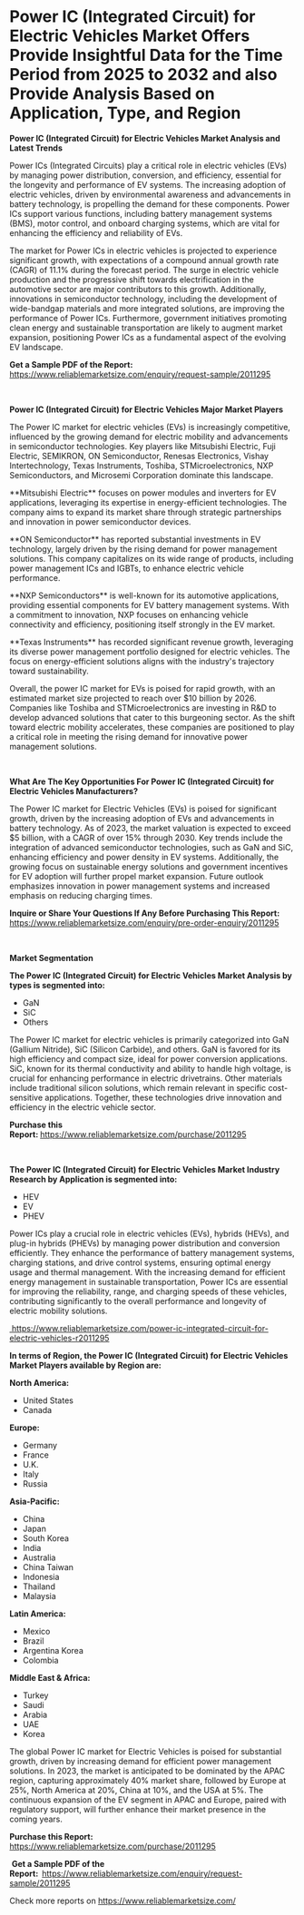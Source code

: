 <p><h1>Power IC (Integrated Circuit) for Electric Vehicles Market Offers Provide Insightful Data for the Time Period from 2025 to 2032 and also Provide Analysis Based on Application, Type, and Region</h1></p><p><strong>Power IC (Integrated Circuit) for Electric Vehicles Market Analysis and Latest Trends</strong></p>
<p><p>Power ICs (Integrated Circuits) play a critical role in electric vehicles (EVs) by managing power distribution, conversion, and efficiency, essential for the longevity and performance of EV systems. The increasing adoption of electric vehicles, driven by environmental awareness and advancements in battery technology, is propelling the demand for these components. Power ICs support various functions, including battery management systems (BMS), motor control, and onboard charging systems, which are vital for enhancing the efficiency and reliability of EVs.</p><p>The market for Power ICs in electric vehicles is projected to experience significant growth, with expectations of a compound annual growth rate (CAGR) of 11.1% during the forecast period. The surge in electric vehicle production and the progressive shift towards electrification in the automotive sector are major contributors to this growth. Additionally, innovations in semiconductor technology, including the development of wide-bandgap materials and more integrated solutions, are improving the performance of Power ICs. Furthermore, government initiatives promoting clean energy and sustainable transportation are likely to augment market expansion, positioning Power ICs as a fundamental aspect of the evolving EV landscape.</p></p>
<p><strong>Get a Sample PDF of the Report:&nbsp;</strong> <a href="https://www.reliablemarketsize.com/enquiry/request-sample/2011295?utm_campaign=3201&utm_medium=2&utm_source=Github&utm_content=ia&utm_term=07042025&utm_id=power-ic-integrated-circuit-for-electric-vehicles">https://www.reliablemarketsize.com/enquiry/request-sample/2011295</a></p>
<p>&nbsp;</p>
<p><strong>Power IC (Integrated Circuit) for Electric Vehicles Major Market Players</strong></p>
<p><p>The Power IC market for electric vehicles (EVs) is increasingly competitive, influenced by the growing demand for electric mobility and advancements in semiconductor technologies. Key players like Mitsubishi Electric, Fuji Electric, SEMIKRON, ON Semiconductor, Renesas Electronics, Vishay Intertechnology, Texas Instruments, Toshiba, STMicroelectronics, NXP Semiconductors, and Microsemi Corporation dominate this landscape.</p><p>**Mitsubishi Electric** focuses on power modules and inverters for EV applications, leveraging its expertise in energy-efficient technologies. The company aims to expand its market share through strategic partnerships and innovation in power semiconductor devices. </p><p>**ON Semiconductor** has reported substantial investments in EV technology, largely driven by the rising demand for power management solutions. This company capitalizes on its wide range of products, including power management ICs and IGBTs, to enhance electric vehicle performance.</p><p>**NXP Semiconductors** is well-known for its automotive applications, providing essential components for EV battery management systems. With a commitment to innovation, NXP focuses on enhancing vehicle connectivity and efficiency, positioning itself strongly in the EV market.</p><p>**Texas Instruments** has recorded significant revenue growth, leveraging its diverse power management portfolio designed for electric vehicles. The focus on energy-efficient solutions aligns with the industry's trajectory toward sustainability.</p><p>Overall, the power IC market for EVs is poised for rapid growth, with an estimated market size projected to reach over $10 billion by 2026. Companies like Toshiba and STMicroelectronics are investing in R&D to develop advanced solutions that cater to this burgeoning sector. As the shift toward electric mobility accelerates, these companies are positioned to play a critical role in meeting the rising demand for innovative power management solutions.</p></p>
<p>&nbsp;</p>
<p><strong>What Are The Key Opportunities For Power IC (Integrated Circuit) for Electric Vehicles Manufacturers?</strong></p>
<p><p>The Power IC market for Electric Vehicles (EVs) is poised for significant growth, driven by the increasing adoption of EVs and advancements in battery technology. As of 2023, the market valuation is expected to exceed $5 billion, with a CAGR of over 15% through 2030. Key trends include the integration of advanced semiconductor technologies, such as GaN and SiC, enhancing efficiency and power density in EV systems. Additionally, the growing focus on sustainable energy solutions and government incentives for EV adoption will further propel market expansion. Future outlook emphasizes innovation in power management systems and increased emphasis on reducing charging times.</p></p>
<p><strong>Inquire or Share Your Questions If Any Before Purchasing This Report:</strong> <a href="https://www.reliablemarketsize.com/enquiry/pre-order-enquiry/2011295?utm_campaign=3201&utm_medium=2&utm_source=Github&utm_content=ia&utm_term=07042025&utm_id=power-ic-integrated-circuit-for-electric-vehicles">https://www.reliablemarketsize.com/enquiry/pre-order-enquiry/2011295</a></p>
<p>&nbsp;</p>
<p><strong>Market Segmentation</strong></p>
<p><strong>The Power IC (Integrated Circuit) for Electric Vehicles Market Analysis by types is segmented into:</strong></p>
<p><ul><li>GaN</li><li>SiC</li><li>Others</li></ul></p>
<p><p>The Power IC market for electric vehicles is primarily categorized into GaN (Gallium Nitride), SiC (Silicon Carbide), and others. GaN is favored for its high efficiency and compact size, ideal for power conversion applications. SiC, known for its thermal conductivity and ability to handle high voltage, is crucial for enhancing performance in electric drivetrains. Other materials include traditional silicon solutions, which remain relevant in specific cost-sensitive applications. Together, these technologies drive innovation and efficiency in the electric vehicle sector.</p></p>
<p><strong>Purchase this Report:&nbsp;</strong><a href="https://www.reliablemarketsize.com/purchase/2011295?utm_campaign=3201&utm_medium=2&utm_source=Github&utm_content=ia&utm_term=07042025&utm_id=power-ic-integrated-circuit-for-electric-vehicles">https://www.reliablemarketsize.com/purchase/2011295</a></p>
<p>&nbsp;</p>
<p><strong>The Power IC (Integrated Circuit) for Electric Vehicles Market Industry Research by Application is segmented into:</strong></p>
<p><ul><li>HEV</li><li>EV</li><li>PHEV</li></ul></p>
<p><p>Power ICs play a crucial role in electric vehicles (EVs), hybrids (HEVs), and plug-in hybrids (PHEVs) by managing power distribution and conversion efficiently. They enhance the performance of battery management systems, charging stations, and drive control systems, ensuring optimal energy usage and thermal management. With the increasing demand for efficient energy management in sustainable transportation, Power ICs are essential for improving the reliability, range, and charging speeds of these vehicles, contributing significantly to the overall performance and longevity of electric mobility solutions.</p></p>
<p><a href="https://www.reliablemarketsize.com/power-ic-integrated-circuit-for-electric-vehicles-r2011295?utm_campaign=3201&utm_medium=2&utm_source=Github&utm_content=ia&utm_term=07042025&utm_id=power-ic-integrated-circuit-for-electric-vehicles">&nbsp;https://www.reliablemarketsize.com/power-ic-integrated-circuit-for-electric-vehicles-r2011295</a></p>
<p><strong>In terms of Region, the Power IC (Integrated Circuit) for Electric Vehicles Market Players available by Region are:</strong></p>
<p>
    <p> <strong> North America: </strong>
        <ul>
            <li>United States</li>
            <li>Canada</li>
        </ul>
        </p> 
    <p> <strong> Europe: </strong>
        <ul>
            <li>Germany</li>
            <li>France</li>
            <li>U.K.</li>
            <li>Italy</li>
            <li>Russia</li>
        </ul>
        </p> 
    <p> <strong> Asia-Pacific: </strong>
        <ul>
            <li>China</li>
            <li>Japan</li>
            <li>South Korea</li>
            <li>India</li>
            <li>Australia</li>
            <li>China Taiwan</li>
            <li>Indonesia</li>
            <li>Thailand</li>
            <li>Malaysia</li>
        </ul>
        </p> 
    <p> <strong> Latin America: </strong>
        <ul>
            <li>Mexico</li>
            <li>Brazil</li>
            <li>Argentina Korea</li>
            <li>Colombia</li>
        </ul>
        </p> 
    <p> <strong> Middle East & Africa: </strong>
        <ul>
            <li>Turkey</li>
            <li>Saudi</li>
            <li>Arabia</li>
            <li>UAE</li>
            <li>Korea</li>
        </ul>
    </p>
    </p>
<p><p>The global Power IC market for Electric Vehicles is poised for substantial growth, driven by increasing demand for efficient power management solutions. In 2023, the market is anticipated to be dominated by the APAC region, capturing approximately 40% market share, followed by Europe at 25%, North America at 20%, China at 10%, and the USA at 5%. The continuous expansion of the EV segment in APAC and Europe, paired with regulatory support, will further enhance their market presence in the coming years.</p></p>
<p><strong>Purchase this Report: </strong><a href="https://www.reliablemarketsize.com/purchase/2011295?utm_campaign=3201&utm_medium=2&utm_source=Github&utm_content=ia&utm_term=07042025&utm_id=power-ic-integrated-circuit-for-electric-vehicles">https://www.reliablemarketsize.com/purchase/2011295</a></p>
<p>&nbsp;<strong>Get a Sample PDF of the Report:&nbsp;&nbsp;</strong><a href="https://www.reliablemarketsize.com/enquiry/request-sample/2011295?utm_campaign=3201&utm_medium=2&utm_source=Github&utm_content=ia&utm_term=07042025&utm_id=power-ic-integrated-circuit-for-electric-vehicles">https://www.reliablemarketsize.com/enquiry/request-sample/2011295</a></p>
<p><strong></strong></p>
<p>Check more reports on <a href="https://www.reliablemarketsize.com/?utm_campaign=3201&utm_medium=2&utm_source=Github&utm_content=ia&utm_term=07042025&utm_id=power-ic-integrated-circuit-for-electric-vehicles">https://www.reliablemarketsize.com/</a></p>